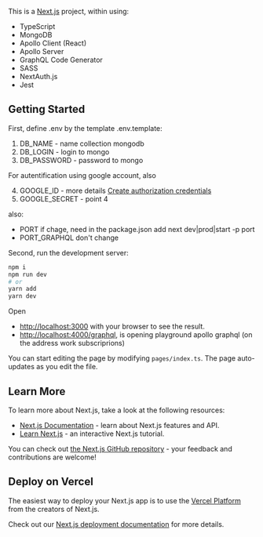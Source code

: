 This is a [Next.js](https://nextjs.org) project, within using:

- TypeScript
- MongoDB
- Apollo Client (React)
- Apollo Server
- GraphQL Code Generator
- SASS
- NextAuth.js
- Jest

## Getting Started

First, define .env by the template .env.template:

1. DB_NAME - name collection mongodb
2. DB_LOGIN - login to mongo
3. DB_PASSWORD - password to mongo

For autentification using google account, also

4. GOOGLE_ID - more details [Create authorization credentials](https://developers.google.com/identity/protocols/oauth2/javascript-implicit-flow)
5. GOOGLE_SECRET - point 4

also:

- PORT if chage, need in the package.json add next dev|prod|start -p port
- PORT_GRAPHQL don't change

Second, run the development server:

```bash
npm i
npm run dev
# or
yarn add
yarn dev
```

Open

- [http://localhost:3000](http://localhost:3000) with your browser to see the result.
- [http://localhost:4000/graphql](http://localhost:4000/graphql), is opening playground apollo graphql (on the address work subscriprions)

You can start editing the page by modifying `pages/index.ts`. The page auto-updates as you edit the file.

## Learn More

To learn more about Next.js, take a look at the following resources:

- [Next.js Documentation](https://nextjs.org/docs) - learn about Next.js features and API.
- [Learn Next.js](https://nextjs.org/learn) - an interactive Next.js tutorial.

You can check out [the Next.js GitHub repository](https://github.com/vercel/next.js) - your feedback and contributions are welcome!

## Deploy on Vercel

The easiest way to deploy your Next.js app is to use the [Vercel Platform](https://vercel.com/import?utm_medium=default-template&filter=next.js&utm_source=create-next-app&utm_campaign=create-next-app-readme) from the creators of Next.js.

Check out our [Next.js deployment documentation](https://nextjs.org/docs/deployment) for more details.
